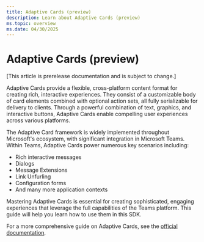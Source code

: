 ```yaml
---
title: Adaptive Cards (preview)
description: Learn about Adaptive Cards (preview)
ms.topic: overview
ms.date: 04/30/2025
---
```


# Adaptive Cards (preview)

[This article is prerelease documentation and is subject to change.]

Adaptive Cards provide a flexible, cross-platform content format for creating rich, interactive experiences. They consist of a customizable body of card elements combined with optional action sets, all fully serializable for delivery to clients. Through a powerful combination of text, graphics, and interactive buttons, Adaptive Cards enable compelling user experiences across various platforms.

The Adaptive Card framework is widely implemented throughout Microsoft's ecosystem, with significant integration in Microsoft Teams. Within Teams, Adaptive Cards power numerous key scenarios including:

- Rich interactive messages
- Dialogs
- Message Extensions
- Link Unfurling
- Configuration forms
- And many more application contexts

Mastering Adaptive Cards is essential for creating sophisticated, engaging experiences that leverage the full capabilities of the Teams platform. This guide will help you learn how to use them in this SDK.

For a more comprehensive guide on Adaptive Cards, see the [official documentation](https://adaptivecards.microsoft.com/).